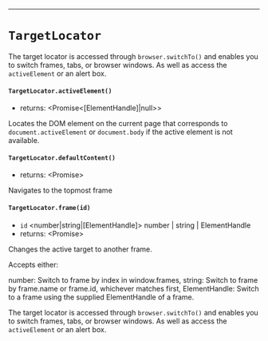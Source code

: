 -------
# `TargetLocator`

The target locator is accessed through `browser.switchTo()` and enables you to switch frames, tabs, or browser windows. As well as access the `activeElement` or an alert box.

#### `TargetLocator.activeElement()`
* returns: <Promise<[ElementHandle]|null>> 

Locates the DOM element on the current page that corresponds to
`document.activeElement` or `document.body` if the active element is not
available.

#### `TargetLocator.defaultContent()`
* returns: <Promise<void>> 

Navigates to the topmost frame

#### `TargetLocator.frame(id)`
* `id` <number|string|[ElementHandle]>  number | string | ElementHandle
* returns: <Promise<void>> 

Changes the active target to another frame.

Accepts either:

number: Switch to frame by index in window.frames,
string: Switch to frame by frame.name or frame.id, whichever matches first,
ElementHandle: Switch to a frame using the supplied ElementHandle of a frame.


The target locator is accessed through `browser.switchTo()` and enables you to switch frames, tabs, or browser windows. As well as access the `activeElement` or an alert box.

